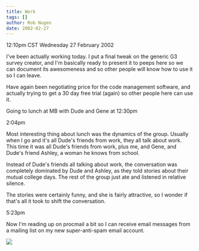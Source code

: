 ```yaml
---
title: Work
tags: []
author: Rob Nugen
date: 2002-02-27
---
```


<title></title>
<p class=date>12:10pm CST Wednesday 27 February 2002</p>

<p>I've been actually working today.  I put a final tweak on the
generic G3 survey creator, and I'm basically ready to present it to
peeps here so we can document its awesomeness and so other people will
know how to use it so I can leave.</p>

<p>Have again been negotiating price for the code management software,
and actually trying to get a 30 day free trial (again) so other people
here can use it.</p>

<p>Going to lunch at MB with Dude and Gene at 12:30pm</p>

<p class=date>2:04pm</p>

<p>Most interesting thing about lunch was the dynamics of the group.
Usually when I go and it's all Dude's friends from work, they all talk
about work.  This time it was all Dude's friends from work, plus me,
and Gene, and Dude's friend Ashley, a woman he knows from school.</p>

<p>Instead of Dude's friends all talking about work, the conversation
was completely dominated by Dude and Ashley, as they told stories
about their mutual college days.  The rest of the group just ate and
listened in relative silence.</p>

<p>The stories were certainly funny, and she is fairly attractive, so
I wonder if that's all it took to shift the conversation.</p>

<p class=date>5:23pm</p>

<p>Now I'm reading up on procmail a bit so I can receive email
messages from a mailing list on my new super-anti-spam email account.</p>

<p><img src='/images/rob/wL-ROB.gif'/></p>

